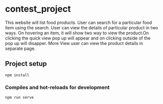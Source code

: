 # contest_project
This website will list food products. User can search for a particular food item using the search. User
can view the details of particular product in two ways. On hovering an item, it will show two way to view the product.On clicking the quick view pop up will appear and on clicking outside of the pop up will disapper.
More View user can view the product details in separate page.

## Project setup
```
npm install
```

### Compiles and hot-reloads for development
```
npm run serve
```


